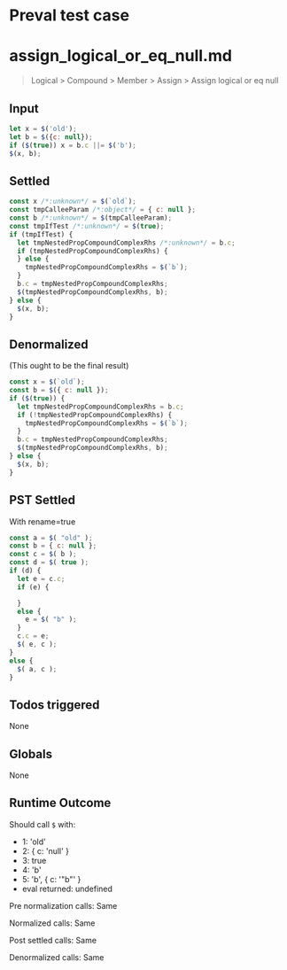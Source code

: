 # Preval test case

# assign_logical_or_eq_null.md

> Logical > Compound > Member > Assign > Assign logical or eq null
>
>

## Input

`````js filename=intro
let x = $('old');
let b = $({c: null});
if ($(true)) x = b.c ||= $('b');
$(x, b);
`````


## Settled


`````js filename=intro
const x /*:unknown*/ = $(`old`);
const tmpCalleeParam /*:object*/ = { c: null };
const b /*:unknown*/ = $(tmpCalleeParam);
const tmpIfTest /*:unknown*/ = $(true);
if (tmpIfTest) {
  let tmpNestedPropCompoundComplexRhs /*:unknown*/ = b.c;
  if (tmpNestedPropCompoundComplexRhs) {
  } else {
    tmpNestedPropCompoundComplexRhs = $(`b`);
  }
  b.c = tmpNestedPropCompoundComplexRhs;
  $(tmpNestedPropCompoundComplexRhs, b);
} else {
  $(x, b);
}
`````


## Denormalized
(This ought to be the final result)

`````js filename=intro
const x = $(`old`);
const b = $({ c: null });
if ($(true)) {
  let tmpNestedPropCompoundComplexRhs = b.c;
  if (!tmpNestedPropCompoundComplexRhs) {
    tmpNestedPropCompoundComplexRhs = $(`b`);
  }
  b.c = tmpNestedPropCompoundComplexRhs;
  $(tmpNestedPropCompoundComplexRhs, b);
} else {
  $(x, b);
}
`````


## PST Settled
With rename=true

`````js filename=intro
const a = $( "old" );
const b = { c: null };
const c = $( b );
const d = $( true );
if (d) {
  let e = c.c;
  if (e) {

  }
  else {
    e = $( "b" );
  }
  c.c = e;
  $( e, c );
}
else {
  $( a, c );
}
`````


## Todos triggered


None


## Globals


None


## Runtime Outcome


Should call `$` with:
 - 1: 'old'
 - 2: { c: 'null' }
 - 3: true
 - 4: 'b'
 - 5: 'b', { c: '"b"' }
 - eval returned: undefined

Pre normalization calls: Same

Normalized calls: Same

Post settled calls: Same

Denormalized calls: Same
